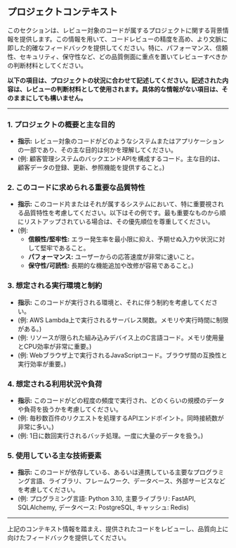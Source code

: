 ## プロジェクトコンテキスト

このセクションは、レビュー対象のコードが属するプロジェクトに関する背景情報を提供します。この情報を用いて、コードレビューの精度を高め、より文脈に即した的確なフィードバックを提供してください。特に、パフォーマンス、信頼性、セキュリティ、保守性など、どの品質側面に重点を置いてレビューすべきかの判断材料としてください。

**以下の項目は、プロジェクトの状況に合わせて記述してください。記述された内容は、レビューの判断材料として使用されます。具体的な情報がない項目は、そのままにしても構いません。**

---

### 1. プロジェクトの概要と主な目的

*   **指示:** レビュー対象のコードがどのようなシステムまたはアプリケーションの一部であり、その主な目的は何かを理解してください。
*   (例: 顧客管理システムのバックエンドAPIを構成するコード。主な目的は、顧客データの登録、更新、参照機能を提供すること。)

### 2. このコードに求められる重要な品質特性

*   **指示:** このコード片またはそれが属するシステムにおいて、特に重要視される品質特性を考慮してください。以下はその例です。最も重要なものから順にリストアップされている場合は、その優先順位を尊重してください。
*   (例:
    *   **信頼性/堅牢性:** エラー発生率を最小限に抑え、予期せぬ入力や状況に対して堅牢であること。
    *   **パフォーマンス:** ユーザーからの応答速度が非常に速いこと。
    *   **保守性/可読性:** 長期的な機能追加や改修が容易であること。)

### 3. 想定される実行環境と制約

*   **指示:** このコードが実行される環境と、それに伴う制約を考慮してください。
*   (例: AWS Lambda上で実行されるサーバレス関数。メモリや実行時間に制限がある。)
*   (例: リソースが限られた組み込みデバイス上のC言語コード。メモリ使用量とCPU効率が非常に重要。)
*   (例: Webブラウザ上で実行されるJavaScriptコード。ブラウザ間の互換性と実行効率が重要。)

### 4. 想定される利用状況や負荷

*   **指示:** このコードがどの程度の頻度で実行され、どのくらいの規模のデータや負荷を扱うかを考慮してください。
*   (例: 毎秒数百件のリクエストを処理するAPIエンドポイント。同時接続数が非常に多い。)
*   (例: 1日に数回実行されるバッチ処理。一度に大量のデータを扱う。)

### 5. 使用している主な技術要素

*   **指示:** このコードが依存している、あるいは連携している主要なプログラミング言語、ライブラリ、フレームワーク、データベース、外部サービスなどを考慮してください。
*   (例: プログラミング言語: Python 3.10, 主要ライブラリ: FastAPI, SQLAlchemy, データベース: PostgreSQL, キャッシュ: Redis)

---

上記のコンテキスト情報を踏まえ、提供されたコードをレビューし、品質向上に向けたフィードバックを提供してください。
